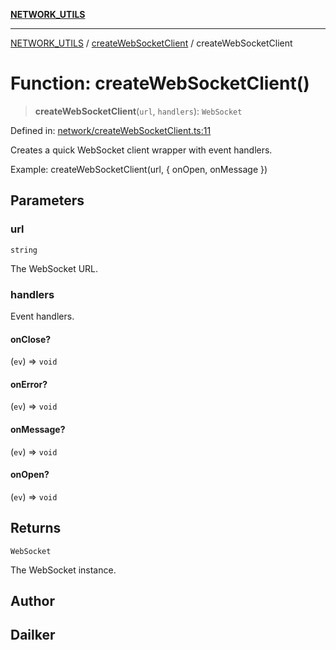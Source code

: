 [**NETWORK_UTILS**](../../README.md)

***

[NETWORK_UTILS](../../README.md) / [createWebSocketClient](../README.md) / createWebSocketClient

# Function: createWebSocketClient()

> **createWebSocketClient**(`url`, `handlers`): `WebSocket`

Defined in: [network/createWebSocketClient.ts:11](https://github.com/dailker/everyutil-js/blob/7799f3f003cb23f425be3f1c83c38483e2648188/src/network/createWebSocketClient.ts#L11)

Creates a quick WebSocket client wrapper with event handlers.

Example: createWebSocketClient(url, { onOpen, onMessage })

## Parameters

### url

`string`

The WebSocket URL.

### handlers

Event handlers.

#### onClose?

(`ev`) => `void`

#### onError?

(`ev`) => `void`

#### onMessage?

(`ev`) => `void`

#### onOpen?

(`ev`) => `void`

## Returns

`WebSocket`

The WebSocket instance.

## Author

## Dailker
